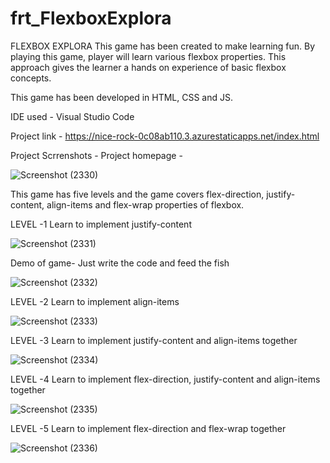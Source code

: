 # frt_FlexboxExplora
FLEXBOX EXPLORA 
This game has been created to make learning fun. By playing this game, player will learn various flexbox properties. This approach gives the learner a hands on experience of basic flexbox concepts.

This game has been developed in HTML, CSS and JS.

IDE used - Visual Studio Code

Project link - https://nice-rock-0c08ab110.3.azurestaticapps.net/index.html

Project Scrrenshots - 
Project homepage -

![Screenshot (2330)](https://github.com/Yukta026/frt_FlexboxExplora/assets/143731993/98a300a7-bc82-4ddf-9af4-4cdd0be37ffd)

This game has five levels and the game covers flex-direction, justify-content, align-items and flex-wrap properties of flexbox.

LEVEL -1 Learn to implement justify-content

![Screenshot (2331)](https://github.com/Yukta026/frt_FlexboxExplora/assets/143731993/ab2c4d8f-7138-402e-ac3e-26912c46c3a1)

Demo of game-
Just write the code and feed the fish

![Screenshot (2332)](https://github.com/Yukta026/frt_FlexboxExplora/assets/143731993/c42f4264-e5c2-4dbf-ba17-7e28c093507f)

LEVEL -2 Learn to implement align-items


![Screenshot (2333)](https://github.com/Yukta026/frt_FlexboxExplora/assets/143731993/2c4ef8f8-4b95-4fa3-b310-d034642b7474)

LEVEL -3 Learn to implement justify-content and align-items together


![Screenshot (2334)](https://github.com/Yukta026/frt_FlexboxExplora/assets/143731993/bc9fff9e-f066-4624-ac49-ea725689a00b)

LEVEL -4 Learn to implement flex-direction, justify-content and align-items together

![Screenshot (2335)](https://github.com/Yukta026/frt_FlexboxExplora/assets/143731993/84aaa2cf-78f8-4240-a13f-6cd1897d4617)

LEVEL -5 Learn to implement flex-direction and flex-wrap together

![Screenshot (2336)](https://github.com/Yukta026/frt_FlexboxExplora/assets/143731993/fcb36e8b-10a5-4d63-9eac-63b1936cd6e7)
